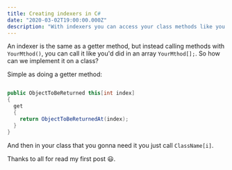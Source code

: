 ```yaml
---
title: Creating indexers in C#
date: "2020-03-02T19:00:00.000Z"
description: "With indexers you can access your class methods like you access a value in an Array"
---
```


An indexer is the same as a getter method, but instead calling methods with ` YourMthod() `, you can call it like you'd did in an array ` YourMthod[]; `.
So how can we implement it on a class?

Simple as doing a getter method:

```csharp

public ObjectToBeReturned this[int index]
{
  get
  {
    return ObjectToBeReturnedAt(index);
  }
}

```

And then in your class that you gonna need it you just call `ClassName[i]`.

Thanks to all for read my first post 😃.


